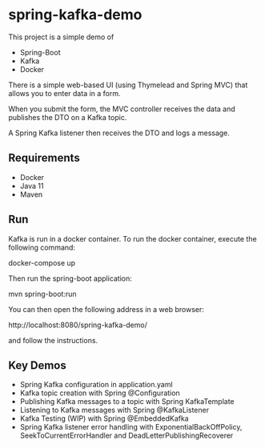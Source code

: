 # spring-kafka-demo
This project is a simple demo of
- Spring-Boot
- Kafka
- Docker

There is a simple web-based UI (using Thymelead and Spring MVC) that allows you to enter data in a form.

When you submit the form, the MVC controller receives the data and publishes the DTO on a Kafka topic.

A Spring Kafka listener then receives the DTO and logs a message.

## Requirements
- Docker
- Java 11
- Maven

## Run
Kafka is run in a docker container. To run the docker container, execute the following command:

docker-compose up

Then run the spring-boot application:

mvn spring-boot:run

You can then open the following address in a web browser:

http://localhost:8080/spring-kafka-demo/

and follow the instructions.

## Key Demos
- Spring Kafka configuration in application.yaml
- Kafka topic creation with Spring @Configuration
- Publishing Kafka messages to a topic with Spring KafkaTemplate
- Listening to Kafka messages with Spring @KafkaListener
- Kafka Testing (WIP) with Spring @EmbeddedKafka
- Spring Kafka listener error handling with ExponentialBackOffPolicy, SeekToCurrentErrorHandler and DeadLetterPublishingRecoverer
